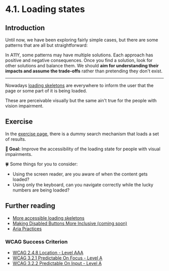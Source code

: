 # 4.1. Loading states

## Introduction

Until now, we have been exploring fairly simple cases, but there are some patterns that are all but straightforward:

In A11Y, some patterns may have multiple solutions. Each approach has positive and negative consequences. Once you find a solution, look for other solutions and balance them. We should **aim for understanding their impacts and assume the trade-offs** rather than pretending they don't exist.

---

Nowadays [loading skeletons](https://uxdesign.cc/what-you-should-know-about-skeleton-screens-a820c45a571a) are everywhere to inform the user that the page or some part of it is being loaded.

These are perceivable visually but the same ain't true for the people with vision impairment.

## Exercise

In the [exercise page](../exercises/4.1.html),
there is a dummy search mechanism that loads a set of results.

**🎯 Goal:** Improve the accessibility of the loading state for people with visual impairments.

🍀 Some things for you to consider:

- Using the screen reader, are you aware of when the content gets loaded?
- Using only the keyboard, can you navigate correctly while the lucky numbers are being loaded?
</details>

<!-- <details>
  <summary>🍀 Reveal solution</summary>
  - Replace `disabled` with `aria-disabled` to avoid skipping focus.
  - Add `aria-live` to the loading element to announce when it starts/ends.
  - Add `aria-busy` to the content while it's being loaded. (not well supported yet).
</details> -->

## Further reading

- [More accessible loading skeletons](https://adrianroselli.com/2020/11/more-accessible-skeletons.html)
- [Making Disabled Buttons More Inclusive (coming soon)](TODO-LINK)
- [Aria Practices](https://github.com/w3c/aria-practices/issues)

### WCAG Success Criterion

- [WCAG 2.4.8 Location - Level AAA](https://www.w3.org/TR/WCAG21/#location)
- [WCAG 3.2.1 Predictable On Focus - Level A](https://www.w3.org/TR/WCAG21/#on-focus)
- [WCAG 3.2.2 Predictable On Input - Level A](https://www.w3.org/TR/WCAG21/#on-input)
